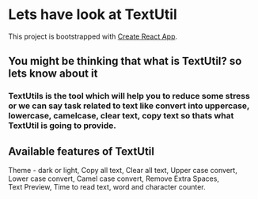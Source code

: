 # Lets have look at TextUtil

This project is bootstrapped with [Create React App](https://github.com/facebook/create-react-app).

## You might be thinking that what is TextUtil? so lets know about it

### TextUtils is the tool which will help you to reduce some stress or we can say task related to text like convert into uppercase, lowercase, camelcase, clear text, copy text so thats what TextUtil is going to provide.


## Available features of TextUtil

Theme - dark or light,
Copy all text,
Clear all text,
Upper case convert,
Lower case convert,
Camel case convert,
Remove Extra Spaces,  
Text Preview,
Time to read text,
word and character counter. 

